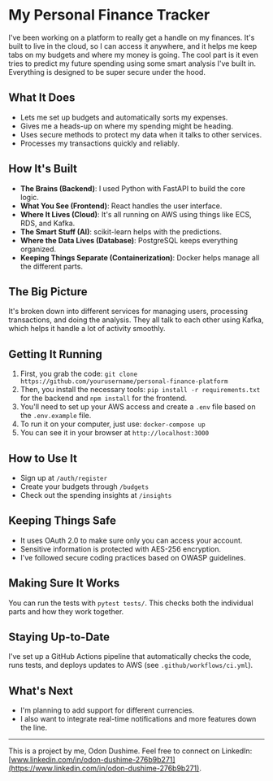 # My Personal Finance Tracker

I've been working on a platform to really get a handle on my finances. It's built to live in the cloud, so I can access it anywhere, and it helps me keep tabs on my budgets and where my money is going. The cool part is it even tries to predict my future spending using some smart analysis I've built in. Everything is designed to be super secure under the hood.

## What It Does

  - Lets me set up budgets and automatically sorts my expenses.
  - Gives me a heads-up on where my spending might be heading.
  - Uses secure methods to protect my data when it talks to other services.
  - Processes my transactions quickly and reliably.

## How It's Built

  - **The Brains (Backend)**: I used Python with FastAPI to build the core logic.
  - **What You See (Frontend)**: React handles the user interface.
  - **Where It Lives (Cloud)**: It's all running on AWS using things like ECS, RDS, and Kafka.
  - **The Smart Stuff (AI)**: scikit-learn helps with the predictions.
  - **Where the Data Lives (Database)**: PostgreSQL keeps everything organized.
  - **Keeping Things Separate (Containerization)**: Docker helps manage all the different parts.

## The Big Picture

It's broken down into different services for managing users, processing transactions, and doing the analysis. They all talk to each other using Kafka, which helps it handle a lot of activity smoothly.

## Getting It Running

1.  First, you grab the code: `git clone https://github.com/yourusername/personal-finance-platform`
2.  Then, you install the necessary tools: `pip install -r requirements.txt` for the backend and `npm install` for the frontend.
3.  You'll need to set up your AWS access and create a `.env` file based on the `.env.example` file.
4.  To run it on your computer, just use: `docker-compose up`
5.  You can see it in your browser at `http://localhost:3000`

## How to Use It

  - Sign up at `/auth/register`
  - Create your budgets through `/budgets`
  - Check out the spending insights at `/insights`

## Keeping Things Safe

  - It uses OAuth 2.0 to make sure only you can access your account.
  - Sensitive information is protected with AES-256 encryption.
  - I've followed secure coding practices based on OWASP guidelines.

## Making Sure It Works

You can run the tests with `pytest tests/`. This checks both the individual parts and how they work together.

## Staying Up-to-Date

I've set up a GitHub Actions pipeline that automatically checks the code, runs tests, and deploys updates to AWS (see `.github/workflows/ci.yml`).

## What's Next

  - I'm planning to add support for different currencies.
  - I also want to integrate real-time notifications and more features down the line.

-----

This is a project by me, Odon Dushime. Feel free to connect on LinkedIn: [www.linkedin.com/in/odon-dushime-276b9b271](https://www.linkedin.com/in/odon-dushime-276b9b271).
